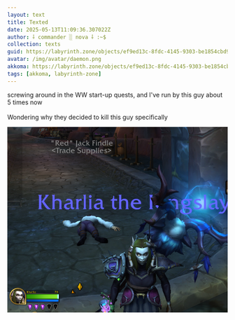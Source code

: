 ```yaml
---
layout: text
title: Texted
date: 2025-05-13T11:09:36.307022Z
author: ⸸ commander ░ nova ⸸ :~$
collection: texts
guid: https://labyrinth.zone/objects/ef9ed13c-8fdc-4145-9303-be1854cbd918
avatar: /img/avatar/daemon.png
akkoma: https://labyrinth.zone/objects/ef9ed13c-8fdc-4145-9303-be1854cbd918
tags: [akkoma, labyrinth-zone]
---
```


<p>screwing around in the WW start-up quests, and I've run by this guy about 5 times now<br><br>Wondering why they decided to kill this guy specifically</p><img src="/assets/text_media/539a2dd20a0783d824c5b23db852c0518145934fd32a6f550e8b8a569b2c2f3d.png" alt="" />